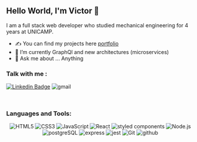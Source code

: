 ## Hello World, I'm Victor  👋

I am a full stack web developer who studied mechanical engineering for 4 years at UNICAMP.

- ✍ You can find my projects here [portfolio](https://github.com/victordurco?tab=repositories)
- 🌱 I’m currently GraphQl and new architectures (microservices)
- 💬 Ask me about ... Anything


### Talk with me :

[![Linkedin Badge](https://img.shields.io/badge/LinkedIn-0077B5?style=for-the-badge&logo=linkedin&logoColor=white)](https://www.linkedin.com/in/victor-dur%C3%A7o-1878a8195/)
<img  alt="gmail" src="https://img.shields.io/badge/Gmail-D14836?style=for-the-badge&logo=gmail&logoColor=white" />

<br />

### Languages and Tools:

<div align="center">
    <img  alt="HTML5" src="https://img.shields.io/badge/HTML5-E34F26?style=for-the-badge&logo=html5&logoColor=white" />
    <img  alt="CSS3" src="https://img.shields.io/badge/CSS3-1572B6?style=for-the-badge&logo=css3&logoColor=white" />
    <img  alt="JavaScript" src="https://img.shields.io/badge/JavaScript-323330?style=for-the-badge&logo=javascript&logoColor=F7DF1E" />
    <img  alt="React"  src="https://img.shields.io/badge/React-20232A?style=for-the-badge&logo=react&logoColor=61DAFB" />
    <img alt="styled components" src="https://img.shields.io/badge/styled--components-DB7093?style=for-the-badge&logo=styled-components&logoColor=white" />
    <img  alt="Node.js" src="https://img.shields.io/badge/Node.js-339933?style=for-the-badge&logo=nodedotjs&logoColor=white" />
    <img  alt="postgreSQL" src="https://img.shields.io/badge/PostgreSQL-316192?style=for-the-badge&logo=postgresql&logoColor=white" />
    <img  alt="express"  src="https://img.shields.io/badge/Express.js-000000?style=for-the-badge&logo=express&logoColor=white" />
    <img  alt="jest"  src="https://img.shields.io/badge/Jest-C21325?style=for-the-badge&logo=jest&logoColor=white" />
    <img  alt="Git" src="https://img.shields.io/badge/Git-F05032?style=for-the-badge&logo=git&logoColor=white" />
    <img  alt="github"  src="https://img.shields.io/badge/GitHub-100000?style=for-the-badge&logo=github&logoColor=white" />
</div>
